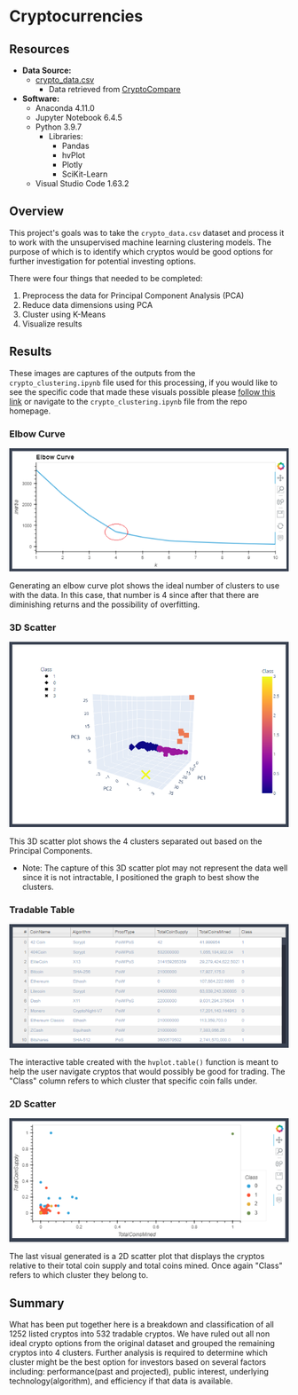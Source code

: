 # **Cryptocurrencies**

## **Resources**
*   **Data Source:** 
    *   [crypto_data.csv](resources/data/crypto_data.csv)
        *   Data retrieved from [CryptoCompare](https://min-api.cryptocompare.com/data/all/coinlist)
*   **Software:**
    *   Anaconda 4.11.0
    *   Jupyter Notebook 6.4.5
    *   Python 3.9.7
        *   Libraries:
            *   Pandas
            *   hvPlot
            *   Plotly
            *   SciKit-Learn
    *   Visual Studio Code 1.63.2

## **Overview**
This project's goals was to take the `crypto_data.csv` dataset and process it to work with the unsupervised machine learning clustering models. The purpose of which is to identify which cryptos would be good options for further investigation for potential investing options. 

There were four things that needed to be completed:
1.  Preprocess the data for Principal Component Analysis (PCA) 
2.  Reduce data dimensions using PCA
3.  Cluster using K-Means
4.  Visualize results

## **Results**
These images are captures of the outputs from the `crypto_clustering.ipynb` file used for this processing, if you would like to see the specific code that made these visuals possible please [follow this link](crypto_clustering.ipynb) or navigate to the `crypto_clustering.ipynb` file from the repo homepage.

### **Elbow Curve**
![](resources/img/elbow.png)

Generating an elbow curve plot shows the ideal number of clusters to use with the data. In this case, that number is 4 since after that there are diminishing returns and the possibility of overfitting.

### **3D Scatter**
![](resources/img/3d.png)

This 3D scatter plot shows the 4 clusters separated out based on the Principal Components.
* Note: The capture of this 3D scatter plot may not represent the data well since it is not intractable, I positioned the graph to best show the clusters.

### **Tradable Table**
![](resources/img/table.png)

The interactive table created with the `hvplot.table()` function is meant to help the user navigate cryptos that would possibly be good for trading. The "Class" column refers to which cluster that specific coin falls under.

### **2D Scatter**
![](resources/img/scatter.png)

The last visual generated is a 2D scatter plot that displays the cryptos relative to their total coin supply and total coins mined. Once again "Class" refers to which cluster they belong to.

## **Summary**
What has been put together here is a breakdown and classification of all 1252 listed cryptos into 532 tradable cryptos. We have ruled out all non ideal crypto options from the original dataset and grouped the remaining cryptos into 4 clusters. Further analysis is required to determine which cluster might be the best option for investors based on several factors including: performance(past and projected), public interest, underlying technology(algorithm), and efficiency if that data is available.
